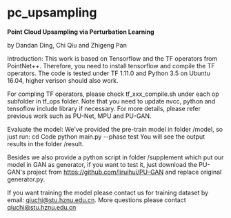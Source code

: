# pc_upsampling
**Point Cloud Upsampling via Perturbation Learning**


by Dandan Ding, Chi Qiu and Zhigeng Pan

Introduction: 
This work is based on Tensorflow and the TF operators from PointNet++. Therefore, you need to install tensorflow and compile the TF operators.
The code is tested under TF 1.11.0 and Python 3.5 on Ubuntu 16.04, higher verison should also work.

For compling TF operators, please check tf_xxx_compile.sh under each op subfolder in tf_ops folder. Note that you need to update nvcc, python and tensoflow include library if necessary. For more details, please refer previous work such as PU-Net, MPU and PU-GAN. 

Evaluate the model: We've provided the pre-train model in folder /model, so just run:
cd Code
python main.py --phase test
You will see the output results in the folder /result.

Besides we also provide a python script in folder /supplement which put our model in GAN as generator, if you want to test it, just download the PU-GAN's project from https://github.com/liruihui/PU-GAN and replace original generator.py. 

If you want training the model please contact us for training dataset by email: qiuchi@stu.hznu.edu.cn.
More questions please contact qiuchi@stu.hznu.edu.cn
